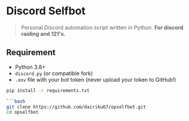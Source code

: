 # Discord Selfbot

> Personal Discord automation script written in Python. **For discord raiding and 121's.**

## Requirement
- Python 3.8+
- `discord.py` (or compatible fork)
- `.env` file with your bot token (never upload your token to GitHub!)

```bash
pip install -r requirements.txt

```bash
git clone https://github.com/dairiku67/opselfbot.git
cd opselfbot
